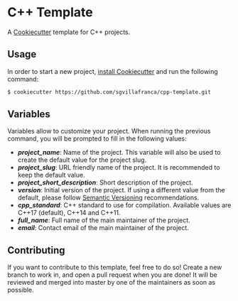 # C++ Template

A [Cookiecutter](https://cookiecutter.readthedocs.io/en/latest/) template for C++ projects.

## Usage

In order to start a new project, [install Cookiecutter](https://cookiecutter.readthedocs.io/en/latest/installation.html) and run the following command:

```bash
$ cookiecutter https://github.com/sgvillafranca/cpp-template.git
```

## Variables

Variables allow to customize your project. When running the previous command, you will be prompted to fill in the following values:

- _**project_name**_: Name of the project. This variable will also be used to create the default value for the project slug.
- _**project_slug**_: URL friendly name of the project. It is recommended to keep the default value.
- _**project_short_description**_: Short description of the project.
- _**version**_: Initial version of the project. If using a different value from the default, please follow [Semantic Versioning](https://semver.org/) recommendations.
- _**cpp_standard**_: C++ standard to use for compilation. Available values are C++17 (default), C++14 and C++11.
- _**full_name**_: Full name of the main maintainer of the project.
- _**email**_: Contact email of the main maintainer of the project.

## Contributing

If you want to contribute to this template, feel free to do so! Create a new branch to work in, and open a pull request when you are done! It will be reviewed and merged into master by one of the maintainers as soon as possible.
